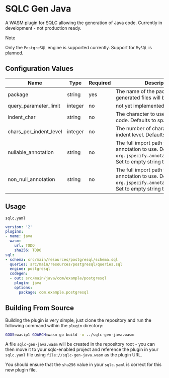 # SQLC Gen Java

A WASM plugin for SQLC allowing the generation of Java code. Currently in development - not production ready.

> [!NOTE]
> Only the `PostgreSQL` engine is supported currently. Support for `MySQL` is planned.
 
## Configuration Values

| Name                   | Type    | Required | Description                                                                                                                              |
|------------------------|---------|----------|------------------------------------------------------------------------------------------------------------------------------------------|
| package                | string  | yes      | The name of the package where the generated files will be located                                                                        |
| query_parameter_limit  | integer | no       | not yet implemented                                                                                                                      |
| indent_char            | string  | no       | The character to use to indent the code. Defaults to space `" "`                                                                         |
| chars_per_indent_level | integer | no       | The number of characters per indent level. Defaults to `4`                                                                               |
| nullable_annotation    | string  | no       | The full import path for the nullable annotation to use. Defaults to `org.jspecify.annotations.Nullable`. Set to empty string to disable |
| non_null_annotation    | string  | no       | The full import path for the nonnull annotation to use. Defaults to `org.jspecify.annotations.NonNull`. Set to empty string to disable   |

## Usage

`sqlc.yaml`
```yaml
version: '2'
plugins:
- name: java
  wasm:
    url: TODO
    sha256: TODO
sql:
- schema: src/main/resources/postgresql/schema.sql
  queries: src/main/resources/postgresql/queries.sql
  engine: postgresql
  codegen:
  - out: src/main/java/com/example/postgresql
    plugin: java
    options:
      package: com.example.postgresql
```

## Building From Source

Building the plugin is very simple, just clone the repository and run the following command within the `plugin` directory:
```bash
GOOS=wasip1 GOARCH=wasm go build -o ../sqlc-gen-java.wasm
```

A file `sqlc-gen-java.wasm` will be created in the repository root - you can then move it to your sqlc-enabled project
and reference the plugin in your `sqlc.yaml` file using `file://sqlc-gen-java.wasm` as the plugin URL.

You should ensure that the `sha256` value in your `sqlc.yaml` is correct for this new plugin file.
